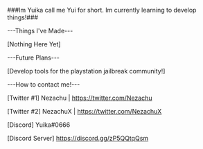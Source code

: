 ###Im Yuika call me Yui for short. Im currently learning to develop things!###

---Things I've Made---

[Nothing Here Yet]

---Future Plans---

[Develop tools for the playstation jailbreak community!]

---How to contact me!---

[Twitter #1] Nezachu | https://twitter.com/Nezachu

[Twitter #2] NezachuX | https://twitter.com/NezachuX

[Discord] Yuika#0666 

[Discord Server] https://discord.gg/zP5QQtqQsm
